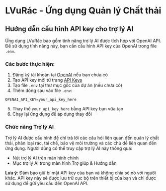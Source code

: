 # LVuRác - Ứng dụng Quản lý Chất thải

## Hướng dẫn cấu hình API key cho trợ lý AI

Ứng dụng LVuRác bao gồm tính năng trợ lý AI được tích hợp với OpenAI API. Để sử dụng tính năng này, bạn cần cấu hình API key của OpenAI trong file `.env`.

### Các bước thực hiện:

1. Đăng ký tài khoản tại [OpenAI](https://platform.openai.com/) nếu bạn chưa có
2. Tạo API key mới từ trang [API Keys](https://platform.openai.com/api-keys)
3. Tạo file `.env` tại thư mục gốc của dự án (nếu chưa có)
4. Thêm dòng sau vào file `.env`:

```
OPENAI_API_KEY=your_api_key_here
```

5. Thay thế `your_api_key_here` bằng API key bạn vừa tạo
6. Chạy lại ứng dụng để áp dụng thay đổi

### Chức năng Trợ lý AI

Trợ lý AI được cấu hình để chỉ trả lời các câu hỏi liên quan đến quản lý chất thải, phân loại rác, tái chế, bảo vệ môi trường và các chủ đề liên quan đến ứng dụng. Người dùng có thể truy cập trợ lý AI này thông qua:

- Nút trợ lý AI trên màn hình chính
- Mục trợ lý AI trong màn hình Trợ giúp & Hướng dẫn

**Lưu ý**: Đảm bảo giữ bí mật API key của bạn và không chia sẻ nó với người khác. API key này sẽ được lưu trữ cục bộ trên thiết bị của bạn và chỉ được sử dụng để gửi yêu cầu đến OpenAI API.
